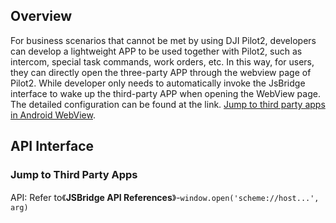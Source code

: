 ## Overview

For business scenarios that cannot be met by using DJI Pilot2, developers can develop a lightweight APP to be used together with Pilot2, such as intercom, special task commands, work orders, etc. In this way, for users, they can directly open the three-party APP through the webview page of Pilot2. While developer only needs to automatically invoke the JsBridge interface to wake up the third-party APP when opening the WebView page. The detailed configuration can be found at the link. [Jump to third party apps in Android WebView](https://developer.aliyun.com/article/595078).



## API Interface

### Jump to Third Party Apps

API: Refer to《**JSBridge API References**》-`window.open('scheme://host...', arg)`

